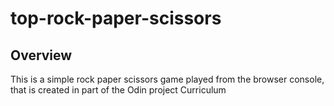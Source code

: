 # top-rock-paper-scissors

## Overview

This is a simple rock paper scissors game played from the browser console, that is created in part of the Odin project Curriculum
